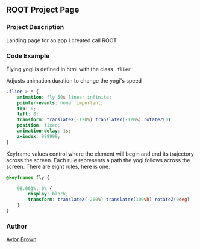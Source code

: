 ## ROOT Project Page 

### Project Description 
Landing page for an app I created call ROOT

### Code Example

Flying yogi is defined in html with the class ```.flier```

Adjusts animation duration to change the yogi's speed 
```css 
.flier > * {
    animation: fly 50s linear infinite;
    pointer-events: none !important;
	top: 0;
	left: 0;
	transform: translateX(-120%) translateY(-120%) rotateZ(0);
	position: fixed;
	animation-delay: 1s;
	z-index: 999999;
}
```

Keyframe values control where the element will begin and end its trajectory across the screen. Each rule represents a path the yogi follows across the screen. There are eight rules, here is one:
```css 
@keyframes fly {

	98.001%, 0% {
        display: block;
		transform: translateX(-200%) translateY(100vh) rotateZ(0deg)
	}
}
```

### Author 
[Aylor Brown](https://aylorbrown.com)